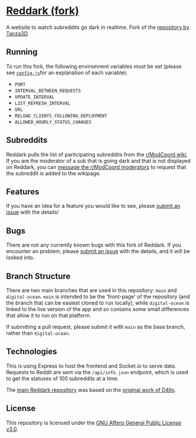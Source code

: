 # [Reddark (fork)](https://reddark.io/)
A website to watch subreddits go dark in realtime. Fork of the [repository by Tanza3D](https://github.com/Tanza3D/reddark).

## Running
To run this fork, the following enviromnent variables must be set (please see [`config.js`](config.js)for an explanation of each variable):

 - `PORT`
 - `INTERVAL_BETWEEN_REQUESTS`
 - `UPDATE_INTERVAL`
 - `LIST_REFRESH_INTERVAL`
 - `URL`
 - `RELOAD_CLIENTS_FOLLOWING_DEPLOYMENT`
 - `ALLOWED_HOURLY_STATUS_CHANGES`

## Subreddits
Reddark pulls the list of participating subreddits from the [r/ModCoord wiki](https://reddit.com/r/ModCoord/wiki/index). If you are the moderator of a sub that is going dark and that is not displayed on Reddark, you can [message the r/ModCoord moderators](https://reddit.com/message/compose?to=/r/ModCoord) to request that the subreddit is added to the wikipage.

## Features
If you have an idea for a feature you would like to see, please [submit an issue](https://github.com/username-is-required/reddark/issues/new?title=idea:%20[your%20idea%20here]) with the details!

## Bugs
There are not any currently known bugs with this fork of Reddark. If you encounter an problem, please [submit an issue](https://github.com/username-is-required/reddark/issues/new?title=issue:%20[issue%20description%20here]) with the details, and it will be looked into.

## Branch Structure
There are two main branches that are used in this repository: `main` and `digital-ocean`. `main` is intended to be the 'front-page' of the repository (and the branch that can be easiest cloned to run locally), while `digital-ocean` is linked to the live version of the app and so contains some small differences that allow it to run on that platform.

If submitting a pull request, please submit it with `main` as the base branch, rather than `digital-ocean`.

## Technologies
This is using Express to host the frontend and Socket.io to serve data. Requests to Reddit are sent via the `/api/info.json` endpoint, which is used to get the statuses of 100 subreddits at a time.

The [main Reddark repository](https://github.com/tanza3d/reddark) was based on the [original work of D4llo](https://github.com/D4llo/Reddark).

## License
This repository is licensed under the [GNU Affero General Public License v3.0](https://github.com/username-is-required/reddark/blob/main/LICENSE).
